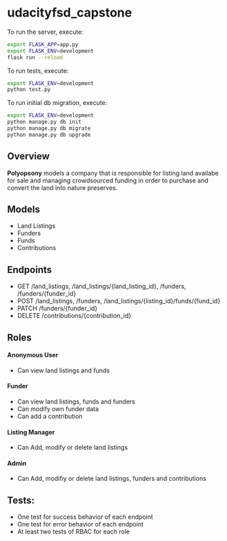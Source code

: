 # udacityfsd_capstone

To run the server, execute:
```bash
export FLASK_APP=app.py
export FLASK_ENV=development
flask run --reload
```

To run tests, execute:
```bash
export FLASK_ENV=development
python test.py
```

To run initial db migration, execute:
```bash
export FLASK_ENV=development
python manage.py db init
python manage.py db migrate
python manage.py db upgrade
```

## Overview
**Polyopsony** models a company that is responsible for listing land availabe for sale and managing crowdsourced funding in order to purchase and convert the land into nature preserves.

## Models

* Land Listings 
* Funders
* Funds
* Contributions 

## Endpoints
* GET /land_listings, /land_listings/{land_listing_id}, /funders, /funders/{funder_id}
* POST /land_listings, /funders, /land_listings/{listing_id}/funds/{fund_id}
* PATCH /funders/{funder_id}
* DELETE /contributions/{contribution_id}

## Roles
#### Anonymous User
* Can view land listings and funds

#### Funder
* Can view land listings, funds and funders
* Can modify own funder data
* Can add a contribution

#### Listing Manager
* Can Add, modify or delete land listings

#### Admin
* Can Add, modifiy or delete land listings, funders and contributions

## Tests:
* One test for success behavior of each endpoint
* One test for error behavior of each endpoint
* At least two tests of RBAC for each role